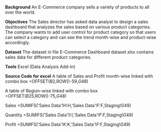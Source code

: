 **Background**
An E-Commerce company sells a variety of products to all over the world.

**Objectives**
The Sales director has asked data analyst to design a sales dashboard that analyzes the sales based on various product categories. The company wants to add user control for product category so that users can select a category and can see the trend month-wise and product-wise accordingly.

**Dataset**
The dataset in file E-Commerce Dashboard dataset.xlsx contains sales data for different product categories.

**Tools**
Excel (Data Analysis Add-in)

**Source Code for excel**
A table of Sales and Profit month-wise linked with combo box
=OFFSET($B$2,ROW()-59,$G$48)

A table of Region-wise linked with combo box
=OFFSET($B$25,ROW()-75,$G$48)

Sales 
=SUMIFS('Sales Data'!$H:$H,'Sales Data'!$F:$F,Staging!$G$49)

Quantity 
=SUMIFS('Sales Data'!$I:$I,'Sales Data'!$F:$F,Staging!$G$49)

Profit 
=SUMIFS('Sales Data'!$K:$K,'Sales Data'!$F:$F,Staging!$G$49)
